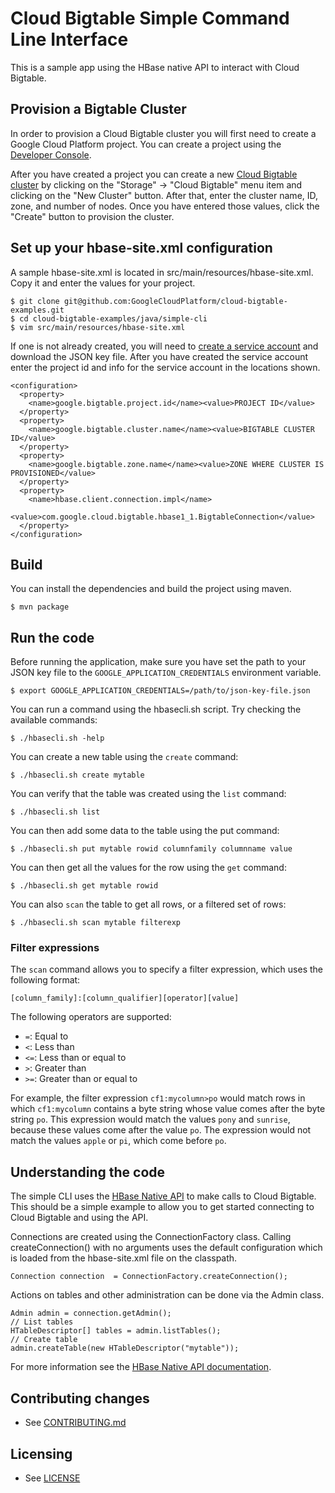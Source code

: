 # Cloud Bigtable Simple Command Line Interface

This is a sample app using the HBase native API to interact with Cloud
Bigtable.

## Provision a Bigtable Cluster

In order to provision a Cloud Bigtable cluster you will first need to create a
Google Cloud Platform project. You can create a project using the [Developer
Console](https://cloud.google.com/console).

After you have created a project you can create a new [Cloud Bigtable cluster](https://cloud.google.com/bigtable/docs/creating-cluster) by
clicking on the "Storage" -> "Cloud Bigtable" menu item and clicking on the
"New Cluster" button.  After that, enter the cluster name, ID, zone, and number
of nodes. Once you have entered those values, click the "Create" button to
provision the cluster.

## Set up your hbase-site.xml configuration

A sample hbase-site.xml is located in src/main/resources/hbase-site.xml.
Copy it and enter the values for your project.

    $ git clone git@github.com:GoogleCloudPlatform/cloud-bigtable-examples.git
    $ cd cloud-bigtable-examples/java/simple-cli
    $ vim src/main/resources/hbase-site.xml

If one is not already created, you will need to 
[create a service account](https://developers.google.com/accounts/docs/OAuth2ServiceAccount#creatinganaccount)
and download the JSON key file.  After you have created the service account
enter the project id and info for the service account in the locations shown.

    <configuration>
      <property>
        <name>google.bigtable.project.id</name><value>PROJECT ID</value>
      </property>
      <property>
        <name>google.bigtable.cluster.name</name><value>BIGTABLE CLUSTER ID</value>
      </property>
      <property>
        <name>google.bigtable.zone.name</name><value>ZONE WHERE CLUSTER IS PROVISIONED</value>
      </property>
      <property>
        <name>hbase.client.connection.impl</name>
        <value>com.google.cloud.bigtable.hbase1_1.BigtableConnection</value>
      </property>
    </configuration>

## Build

You can install the dependencies and build the project using maven.

    $ mvn package

## Run the code

Before running the application, make sure you have set the path to your JSON
key file to the `GOOGLE_APPLICATION_CREDENTIALS` environment variable.

    $ export GOOGLE_APPLICATION_CREDENTIALS=/path/to/json-key-file.json

You can run a command using the hbasecli.sh script. Try checking the available commands:

    $ ./hbasecli.sh -help

You can create a new table using the `create` command:

    $ ./hbasecli.sh create mytable

You can verify that the table was created using the `list` command:

    $ ./hbasecli.sh list

You can then add some data to the table using the put command:

    $ ./hbasecli.sh put mytable rowid columnfamily columnname value

You can then get all the values for the row using the `get` command:

    $ ./hbasecli.sh get mytable rowid

You can also `scan` the table to get all rows, or a filtered set of rows:

    $ ./hbasecli.sh scan mytable filterexp

### Filter expressions

The `scan` command allows you to specify a filter expression, which uses the
following format:

    [column_family]:[column_qualifier][operator][value]

The following operators are supported:

* `=`: Equal to
* `<`: Less than
* `<=`: Less than or equal to
* `>`: Greater than
* `>=`: Greater than or equal to

For example, the filter expression `cf1:mycolumn>po` would match rows in which
`cf1:mycolumn` contains a byte string whose value comes after the byte string
`po`. This expression would match the values `pony` and `sunrise`, because these
values come after the value `po`. The expression would not match the values
`apple` or `pi`, which come before `po`.

## Understanding the code

The simple CLI uses the [HBase Native API](http://hbase.apache.org/book.html#hbase_apis)
to make calls to Cloud Bigtable. This should be a simple example to allow you to
get started connecting to Cloud Bigtable and using the API.

Connections are created using the ConnectionFactory class. Calling createConnection()
with no arguments uses the default configuration which is loaded from the hbase-site.xml
file on the classpath.

    Connection connection  = ConnectionFactory.createConnection();

Actions on tables and other administration can be done via the Admin class.

    Admin admin = connection.getAdmin();
    // List tables
    HTableDescriptor[] tables = admin.listTables();
    // Create table
    admin.createTable(new HTableDescriptor("mytable"));

For more information see the [HBase Native API documentation](https://hbase.apache.org/apidocs/).

## Contributing changes

* See [CONTRIBUTING.md](../../CONTRIBUTING.md)

## Licensing

* See [LICENSE](../../LICENSE)
